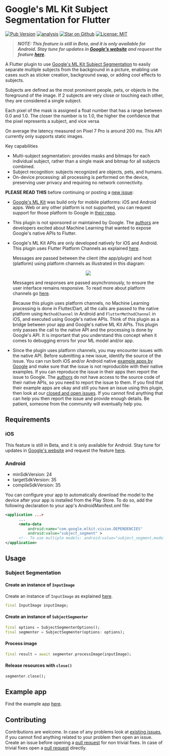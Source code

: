 # Google's ML Kit Subject Segmentation for Flutter

[![Pub Version](https://img.shields.io/pub/v/google_mlkit_subject_segmentation)](https://pub.dev/packages/google_mlkit_subject_segmentation)
[![analysis](https://github.com/flutter-ml/google_ml_kit_flutter/actions/workflows/code-analysis.yml/badge.svg)](https://github.com/flutter-ml/google_ml_kit_flutter/actions)
[![Star on Github](https://img.shields.io/github/stars/flutter-ml/google_ml_kit_flutter.svg?style=flat&logo=github&colorB=deeppink&label=stars)](https://github.com/flutter-ml/google_ml_kit_flutter)
[![License: MIT](https://img.shields.io/badge/license-MIT-purple.svg)](https://opensource.org/licenses/MIT)

> ***NOTE: This feature is still in Beta, and it is only available for Android. Stay tune for updates in [Google's website](https://developers.google.com/ml-kit/vision/subject-segmentation) and request the feature [here](https://github.com/googlesamples/mlkit/issues).***

A Flutter plugin to use [Google's ML Kit Subject Segmentation](https://developers.google.com/ml-kit/vision/subject-segmentation) to easily separate multiple subjects from the background in a picture, enabling use cases such as sticker creation, background swap, or adding cool effects to subjects.

Subjects are defined as the most prominent people, pets, or objects in the foreground of the image. If 2 subjects are very close or touching each other, they are considered a single subject.

Each pixel of the mask is assigned a float number that has a range between 0.0 and 1.0. The closer the number is to 1.0, the higher the confidence that the pixel represents a subject, and vice versa

On average the latency measured on Pixel 7 Pro is around 200 ms. This API currently only supports static images.

Key capabilities

- Multi-subject segmentation: provides masks and bitmaps for each individual subject, rather than a single mask and bitmap for all subjects combined.
- Subject recognition: subjects recognized are objects, pets, and humans.
- On-device processing: all processing is performed on the device, preserving user privacy and requiring no network connectivity.


**PLEASE READ THIS** before continuing or posting a [new issue](https://github.com/flutter-ml/google_ml_kit_flutter/issues):

- [Google's ML Kit](https://developers.google.com/ml-kit) was build only for mobile platforms: iOS and Android apps. Web or any other platform is not supported, you can request support for those platform to Google in [their repo](https://github.com/googlesamples/mlkit/issues).

- This plugin is not sponsored or maintained by Google. The [authors](https://github.com/flutter-ml/google_ml_kit_flutter/blob/master/AUTHORS) are developers excited about Machine Learning that wanted to expose Google's native APIs to Flutter.

- Google's ML Kit APIs are only developed natively for iOS and Android. This plugin uses Flutter Platform Channels as explained [here](https://docs.flutter.dev/development/platform-integration/platform-channels).

  Messages are passed between the client (the app/plugin) and host (platform) using platform channels as illustrated in this diagram:

  <p align="center" width="100%">
    <img src="https://docs.flutter.dev/assets/images/docs/PlatformChannels.png"> 
  </p>

  Messages and responses are passed asynchronously, to ensure the user interface remains responsive. To read more about platform channels go [here](https://docs.flutter.dev/development/platform-integration/platform-channels).

  Because this plugin uses platform channels, no Machine Learning processing is done in Flutter/Dart, all the calls are passed to the native platform using `MethodChannel` in Android and `FlutterMethodChannel` in iOS, and executed using Google's native APIs. Think of this plugin as a bridge between your app and Google's native ML Kit APIs. This plugin only passes the call to the native API and the processing is done by Google's API. It is important that you understand this concept when it comes to debugging errors for your ML model and/or app.

- Since the plugin uses platform channels, you may encounter issues with the native API. Before submitting a new issue, identify the source of the issue. You can run both iOS and/or Android native [example apps by Google](https://github.com/googlesamples/mlkit) and make sure that the issue is not reproducible with their native examples. If you can reproduce the issue in their apps then report the issue to Google. The [authors](https://github.com/flutter-ml/google_ml_kit_flutter/blob/master/AUTHORS) do not have access to the source code of their native APIs, so you need to report the issue to them. If you find that their example apps are okay and still you have an issue using this plugin, then look at our [closed and open issues](https://github.com/flutter-ml/google_ml_kit_flutter/issues). If you cannot find anything that can help you then report the issue and provide enough details. Be patient, someone from the community will eventually help you.

## Requirements

### iOS

This feature is still in Beta, and it is only available for Android. Stay tune for updates in [Google's website](https://developers.google.com/ml-kit/vision/subject-segmentation) and request the feature [here](https://github.com/googlesamples/mlkit/issues).

### Android

- minSdkVersion: 24
- targetSdkVersion: 35
- compileSdkVersion: 35

You can configure your app to automatically download the model to the device after your app is installed from the Play Store. To do so, add the following declaration to your app's AndroidManifest.xml file:

```xml
<application ...>
      ...
      <meta-data
          android:name="com.google.mlkit.vision.DEPENDENCIES"
          android:value="subject_segment" >
      <!-- To use multiple models: android:value="subject_segment,model2,model3" -->
</application>
```

## Usage

### Subject Segmentation

#### Create an instance of `InputImage`

Create an instance of `InputImage` as explained [here](https://github.com/flutter-ml/google_ml_kit_flutter/blob/master/packages/google_mlkit_commons#creating-an-inputimage).

```dart
final InputImage inputImage;
```

#### Create an instance of `SubjectSegmenter`

```dart
final options = SubjectSegmenterOptions();
final segmenter = SubjectSegmenter(options: options);
```

#### Process image

```dart
final result = await segmenter.processImage(inputImage);
```

#### Release resources with `close()`

```dart
segmenter.close();
```

## Example app

Find the example app [here](https://github.com/flutter-ml/google_ml_kit_flutter/tree/master/packages/example).

## Contributing

Contributions are welcome.
In case of any problems look at [existing issues](https://github.com/flutter-ml/google_ml_kit_flutter/issues), if you cannot find anything related to your problem then open an issue.
Create an issue before opening a [pull request](https://github.com/flutter-ml/google_ml_kit_flutter/pulls) for non trivial fixes.
In case of trivial fixes open a [pull request](https://github.com/flutter-ml/google_ml_kit_flutter/pulls) directly.
